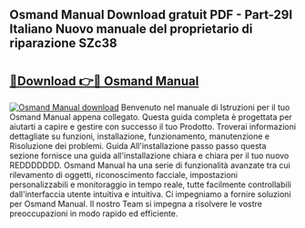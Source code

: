 ## Osmand Manual Download gratuit PDF - Part-29I Italiano Nuovo manuale del proprietario di riparazione SZc38

# <h2><a href="http://dfbb6z.blite.top/?on=Osmand+Manual">🔗Download 👉🔴 Osmand Manual</a></h2>

[![Osmand Manual download](https://i.imgur.com/lujVjoI.png)](http://dfbb6z.blite.top/?on=Osmand+Manual)
Benvenuto nel manuale di Istruzioni per il tuo Osmand Manual appena collegato. Questa guida completa è progettata per aiutarti a capire e gestire con successo il tuo Prodotto. Troverai informazioni dettagliate su funzioni, installazione, funzionamento, manutenzione e Risoluzione dei problemi. Guida All'installazione passo passo questa sezione fornisce una guida all'installazione chiara e chiara per il tuo nuovo REDDDDDDD. Osmand Manual ha una serie di funzionalità avanzate tra cui rilevamento di oggetti, riconoscimento facciale, impostazioni personalizzabili e monitoraggio in tempo reale, tutte facilmente controllabili dall'interfaccia utente intuitiva e intuitiva. Ci impegniamo a fornire soluzioni per Osmand Manual. Il nostro Team si impegna a risolvere le vostre preoccupazioni in modo rapido ed efficiente.

